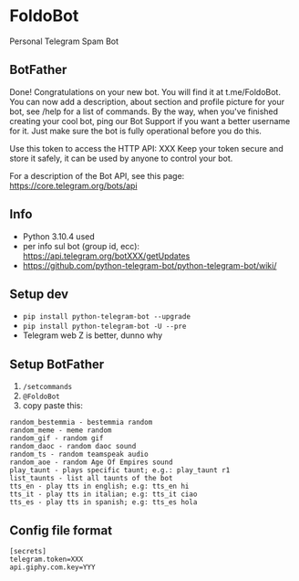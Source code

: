 # FoldoBot

Personal Telegram Spam Bot

## BotFather

Done! Congratulations on your new bot. You will find it at t.me/FoldoBot. You can now add a description, about section
and profile picture for your bot, see /help for a list of commands. By the way, when you've finished creating your cool
bot, ping our Bot Support if you want a better username for it. Just make sure the bot is fully operational before you
do this.

Use this token to access the HTTP API:
XXX
Keep your token secure and store it safely, it can be used by anyone to control your bot.

For a description of the Bot API, see this page: https://core.telegram.org/bots/api

## Info

+ Python 3.10.4 used
+ per info sul bot (group id,
  ecc): https://api.telegram.org/botXXX/getUpdates
+ https://github.com/python-telegram-bot/python-telegram-bot/wiki/

## Setup dev

+ ```pip install python-telegram-bot --upgrade```
+ ```pip install python-telegram-bot -U --pre```
+ Telegram web Z is better, dunno why

## Setup BotFather

1. ```/setcommands```
2. ```@FoldoBot```
3. copy paste this:

```
random_bestemmia - bestemmia random
random_meme - meme random
random_gif - random gif
random_daoc - random daoc sound
random_ts - random teamspeak audio
random_aoe - random Age Of Empires sound
play_taunt - plays specific taunt; e.g.: play_taunt r1
list_taunts - list all taunts of the bot
tts_en - play tts in english; e.g: tts_en hi
tts_it - play tts in italian; e.g: tts_it ciao
tts_es - play tts in spanish; e.g: tts_es hola
```

## Config file format

```
[secrets]
telegram.token=XXX
api.giphy.com.key=YYY

```